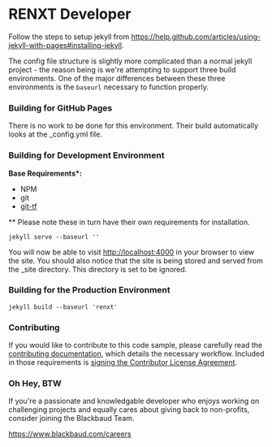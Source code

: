 RENXT Developer
=============================

Follow the steps to setup jekyll from https://help.github.com/articles/using-jekyll-with-pages#installing-jekyll.

The config file structure is slightly more complicated than a normal jekyll project - the reason being is we're attempting to support three build environments.  One of the major differences between these three environments is the <code>baseurl</code> necessary to function properly.

### Building for GitHub Pages

There is no work to be done for this environment.  Their build automatically looks at the _config.yml file.

### Building for Development Environment

<strong>Base Requirements*:</strong>

- NPM
- git
- <a href="http://gittf.codeplex.com">git-tf</a>
 
** Please note these in turn have their own requirements for installation.

<code>jekyll serve --baseurl ''</code>

You will now be able to visit <a href="http://localhost:4000">http://localhost:4000</a> in your browser to view the site.  You should also notice that the site is being stored and served from the _site directory.  This directory is set to be ignored.

### Building for the Production Environment

<code>jekyll build --baseurl 'renxt'</code>

### Contributing 

If you would like to contribute to this code sample, please carefully read the [contributing documentation](https://github.com/blackbaud-community/Blackbaud-CRM/blob/master/CONTRIBUTING.md), which details the necessary workflow.  Included in those requirements is [signing the Contributor License Agreement](http://developer.blackbaud.com/cla).

### Oh Hey, BTW

If you're a passionate and knowledgable developer who enjoys working on challenging projects and equally cares about giving back to non-profits, consider joining the Blackbaud Team.  

https://www.blackbaud.com/careers
